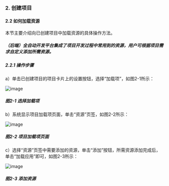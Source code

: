 ### 2. 创建项目

#### 2.2 如何加载资源

本节主要介绍向已创建项目中加载资源的具体操作方法。

##### （后端）全自动开发平台集成了项目开发过程中常用到的资源，用户可根据项目需求自定义添加所需资源。

##### 2.2.1 操作步骤

a）单击已创建项目的项目卡片上的设置按钮，选择“加载项”，如图2-1所示：

![image](https://user-images.githubusercontent.com/79617492/174050341-d45706c8-7448-4157-823d-cf6b61f841e7.png)

##### 图2-1 选择加载项

b）系统显示项目加载项页面，单击“资源”页签，如图2-2所示：

![image](https://user-images.githubusercontent.com/79617492/174050362-263f942c-a106-4d1c-9463-1233f260b74e.png)

##### 图2-2 项目加载项页面

c）选择“资源”页签中需要添加的资源，单击“添加”按钮，所需资源添加完成后，单击“加载应用”即可，如图2-3所示：

![image](https://user-images.githubusercontent.com/79617492/174050380-fb002059-b9d4-40fb-91d0-0f50f1e80306.png)

##### 图2-3 添加资源
